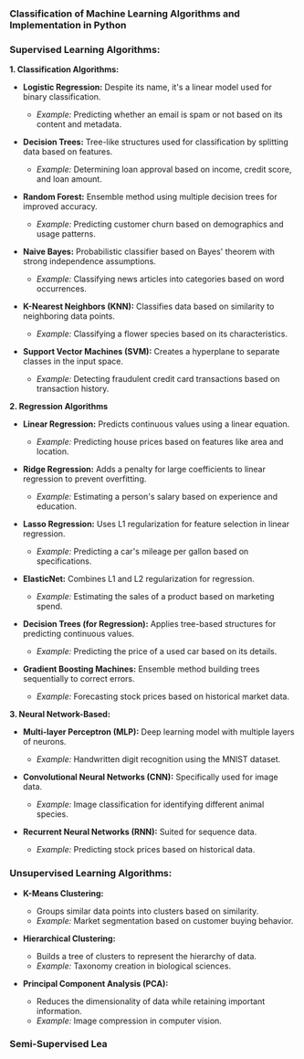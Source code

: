 ### Classification of Machine Learning Algorithms and Implementation in Python

### Supervised Learning Algorithms:

**1. Classification Algorithms:**

- **Logistic Regression:** Despite its name, it's a linear model used for binary classification.
  - *Example:* Predicting whether an email is spam or not based on its content and metadata.

- **Decision Trees:** Tree-like structures used for classification by splitting data based on features.
  - *Example:* Determining loan approval based on income, credit score, and loan amount.

- **Random Forest:** Ensemble method using multiple decision trees for improved accuracy.
  - *Example:* Predicting customer churn based on demographics and usage patterns.

- **Naive Bayes:** Probabilistic classifier based on Bayes' theorem with strong independence assumptions.
  - *Example:* Classifying news articles into categories based on word occurrences.

- **K-Nearest Neighbors (KNN):** Classifies data based on similarity to neighboring data points.
  - *Example:* Classifying a flower species based on its characteristics.

- **Support Vector Machines (SVM):** Creates a hyperplane to separate classes in the input space.
  - *Example:* Detecting fraudulent credit card transactions based on transaction history.

**2. Regression Algorithms**

- **Linear Regression:** Predicts continuous values using a linear equation.
  - *Example:* Predicting house prices based on features like area and location.

- **Ridge Regression:** Adds a penalty for large coefficients to linear regression to prevent overfitting.
  - *Example:* Estimating a person's salary based on experience and education.

- **Lasso Regression:** Uses L1 regularization for feature selection in linear regression.
  - *Example:* Predicting a car's mileage per gallon based on specifications.

- **ElasticNet:** Combines L1 and L2 regularization for regression.
  - *Example:* Estimating the sales of a product based on marketing spend.

- **Decision Trees (for Regression):** Applies tree-based structures for predicting continuous values.
  - *Example:* Predicting the price of a used car based on its details.

- **Gradient Boosting Machines:** Ensemble method building trees sequentially to correct errors.
  - *Example:* Forecasting stock prices based on historical market data.

**3. Neural Network-Based:**

- **Multi-layer Perceptron (MLP):** Deep learning model with multiple layers of neurons.
  - *Example:* Handwritten digit recognition using the MNIST dataset.

- **Convolutional Neural Networks (CNN):** Specifically used for image data.
  - *Example:* Image classification for identifying different animal species.

- **Recurrent Neural Networks (RNN):** Suited for sequence data.
  - *Example:* Predicting stock prices based on historical data.

### Unsupervised Learning Algorithms:

- **K-Means Clustering:**
  - Groups similar data points into clusters based on similarity.
  - *Example:* Market segmentation based on customer buying behavior.

- **Hierarchical Clustering:**
  - Builds a tree of clusters to represent the hierarchy of data.
  - *Example:* Taxonomy creation in biological sciences.

- **Principal Component Analysis (PCA):**
  - Reduces the dimensionality of data while retaining important information.
  - *Example:* Image compression in computer vision.

### Semi-Supervised Lea
